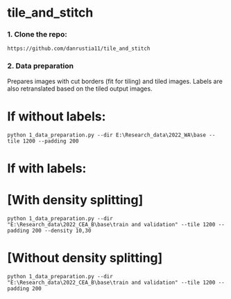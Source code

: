 # tile_and_stitch

### 1. Clone the repo:

```
https://github.com/danrustia11/tile_and_stitch
```

### 2. Data preparation

Prepares images with cut borders (fit for tiling) and tiled images. Labels are also retranslated based on the tiled output images.

# If without labels:

`python 1_data_preparation.py --dir E:\Research_data\2022_WA\base --tile 1200 --padding 200`

# If with labels:

# [With density splitting]

`python 1_data_preparation.py --dir "E:\Research_data\2022_CEA_B\base\train and validation" --tile 1200 --padding 200 --density 10,30`

# [Without density splitting]

`python 1_data_preparation.py --dir "E:\Research_data\2022_CEA_B\base\train and validation" --tile 1200 --padding 200`

